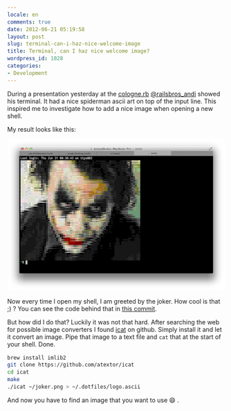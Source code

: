 ```yaml
---
locale: en
comments: true
date: 2012-06-21 05:19:58
layout: post
slug: terminal-can-i-haz-nice-welcome-image
title: Terminal, can I haz nice welcome image?
wordpress_id: 1028
categories:
- Development
---
```


During a presentation yesterday at the [cologne.rb](http://colognerb.de)
[@railsbros_andi](https://twitter.com/#!/railsbros_andi) showed his terminal.
It had a nice spiderman ascii art on top of the input line. This inspired me to
investigate how to add a nice image when opening a new shell. 

My result looks like this:

![](/images/2012-06-21-terminal-can-i-haz-nice-welcome-image/Bildschirmfoto-2012-06-21-um-00.37.27.png)

Now every time I open my shell, I am greeted by the joker. How cool is that ;)
? You can see the code behind that in [this commit](https://github.com/bitboxer/dotfiles/commit/4db662fcddfdf73728e65bd601be26b08977446b). 

But how did I do that? Luckily it was not that hard. After searching the web
for possible image converters I found [icat](https://github.com/atextor/icat)
on github. Simply install it and let it convert an image. Pipe that image to a
text file and ``cat`` that at the start of your shell. Done.

``` bash
brew install imlib2
git clone https://github.com/atextor/icat
cd icat
make
./icat ~/joker.png > ~/.dotfiles/logo.ascii
```

And now you have to find an image that you want to use :smile: .
